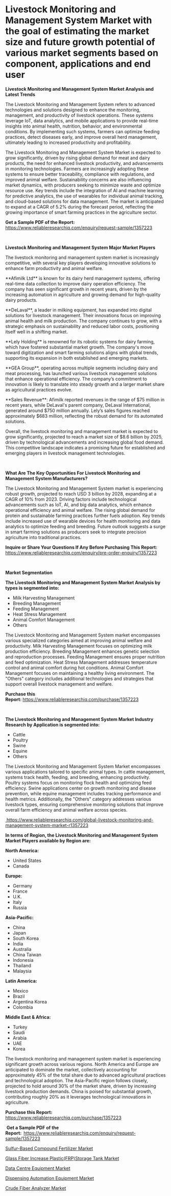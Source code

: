 <p><h1>Livestock Monitoring and Management System Market with the goal of estimating the market size and future growth potential of various market segments based on component, applications and end user</h1></p><p><strong>Livestock Monitoring and Management System Market Analysis and Latest Trends</strong></p>
<p><p>The Livestock Monitoring and Management System refers to advanced technologies and solutions designed to enhance the monitoring, management, and productivity of livestock operations. These systems leverage IoT, data analytics, and mobile applications to provide real-time insights into animal health, nutrition, behavior, and environmental conditions. By implementing such systems, farmers can optimize feeding practices, detect diseases early, and improve overall herd management, ultimately leading to increased productivity and profitability.</p><p>The Livestock Monitoring and Management System Market is expected to grow significantly, driven by rising global demand for meat and dairy products, the need for enhanced livestock productivity, and advancements in monitoring technologies. Farmers are increasingly adopting these systems to ensure better traceability, compliance with regulations, and improved animal welfare. Sustainability concerns are also influencing market dynamics, with producers seeking to minimize waste and optimize resource use. Key trends include the integration of AI and machine learning for predictive analytics, the use of wearables for individual animal tracking, and cloud-based solutions for data management. The market is anticipated to expand at a CAGR of 5.2% during the forecast period, reflecting the growing importance of smart farming practices in the agriculture sector.</p></p>
<p><strong>Get a Sample PDF of the Report:&nbsp;</strong> <a href="https://www.reliableresearchiq.com/enquiry/request-sample/1357223?utm_campaign=1088&utm_medium=2&utm_source=Github&utm_content=ia&utm_term=01112024&utm_id=livestock-monitoring-and-management-system">https://www.reliableresearchiq.com/enquiry/request-sample/1357223</a></p>
<p>&nbsp;</p>
<p><strong>Livestock Monitoring and Management System Major Market Players</strong></p>
<p><p>The livestock monitoring and management system market is increasingly competitive, with several key players developing innovative solutions to enhance farm productivity and animal welfare. </p><p>**Afimilk Ltd** is known for its dairy herd management systems, offering real-time data collection to improve dairy operation efficiency. The company has seen significant growth in recent years, driven by the increasing automation in agriculture and growing demand for high-quality dairy products.</p><p>**DeLaval**, a leader in milking equipment, has expanded into digital solutions for livestock management. Their innovations focus on improving animal health and milk production. The company continues to grow, with a strategic emphasis on sustainability and reduced labor costs, positioning itself well in a shifting market.</p><p>**Lely Holding** is renowned for its robotic systems for dairy farming, which have fostered substantial market growth. The company's move toward digitization and smart farming solutions aligns with global trends, supporting its expansion in both established and emerging markets.</p><p>**GEA Group**, operating across multiple segments including dairy and meat processing, has launched various livestock management solutions that enhance operational efficiency. The company’s commitment to innovation is likely to translate into steady growth and a larger market share as agricultural practices evolve.</p><p>**Sales Revenue**: Afimilk reported revenues in the range of $75 million in recent years, while DeLaval's parent company, DeLaval International, generated around $750 million annually. Lely’s sales figures reached approximately $683 million, reflecting the robust demand for its automated solutions.</p><p>Overall, the livestock monitoring and management market is expected to grow significantly, projected to reach a market size of $8.6 billion by 2025, driven by technological advancements and increasing global food demand. This competitive landscape indicates a promising future for established and emerging players in livestock management technologies.</p></p>
<p>&nbsp;</p>
<p><strong>What Are The Key Opportunities For Livestock Monitoring and Management System Manufacturers?</strong></p>
<p><p>The Livestock Monitoring and Management System market is experiencing robust growth, projected to reach USD 3 billion by 2028, expanding at a CAGR of 10% from 2023. Driving factors include technological advancements such as IoT, AI, and big data analytics, which enhance operational efficiency and animal welfare. The rising global demand for protein and sustainable farming practices further fuels adoption. Key trends include increased use of wearable devices for health monitoring and data analytics to optimize feeding and breeding. Future outlook suggests a surge in smart farming solutions as producers seek to integrate precision agriculture into traditional practices.</p></p>
<p><strong>Inquire or Share Your Questions If Any Before Purchasing This Report:</strong> <a href="https://www.reliableresearchiq.com/enquiry/pre-order-enquiry/1357223?utm_campaign=1088&utm_medium=2&utm_source=Github&utm_content=ia&utm_term=01112024&utm_id=livestock-monitoring-and-management-system">https://www.reliableresearchiq.com/enquiry/pre-order-enquiry/1357223</a></p>
<p>&nbsp;</p>
<p><strong>Market Segmentation</strong></p>
<p><strong>The Livestock Monitoring and Management System Market Analysis by types is segmented into:</strong></p>
<p><ul><li>Milk Harvesting Management</li><li>Breeding Management</li><li>Feeding Management</li><li>Heat Stress Management</li><li>Animal Comfort Management</li><li>Others</li></ul></p>
<p><p>The Livestock Monitoring and Management System market encompasses various specialized categories aimed at improving animal welfare and productivity. Milk Harvesting Management focuses on optimizing milk production efficiency. Breeding Management enhances genetic selection and reproduction processes. Feeding Management ensures proper nutrition and feed optimization. Heat Stress Management addresses temperature control and animal comfort during hot conditions. Animal Comfort Management focuses on maintaining a healthy living environment. The "Others" category includes additional technologies and strategies that support overall livestock management and welfare.</p></p>
<p><strong>Purchase this Report:&nbsp;</strong><a href="https://www.reliableresearchiq.com/purchase/1357223?utm_campaign=1088&utm_medium=2&utm_source=Github&utm_content=ia&utm_term=01112024&utm_id=livestock-monitoring-and-management-system">https://www.reliableresearchiq.com/purchase/1357223</a></p>
<p>&nbsp;</p>
<p><strong>The Livestock Monitoring and Management System Market Industry Research by Application is segmented into:</strong></p>
<p><ul><li>Cattle</li><li>Poultry</li><li>Swine</li><li>Equine</li><li>Others</li></ul></p>
<p><p>The Livestock Monitoring and Management System Market encompasses various applications tailored to specific animal types. In cattle management, systems track health, feeding, and breeding, enhancing productivity. Poultry systems focus on monitoring flock health and optimizing feed efficiency. Swine applications center on growth monitoring and disease prevention, while equine management includes tracking performance and health metrics. Additionally, the "Others" category addresses various livestock types, ensuring comprehensive monitoring solutions that improve overall farm efficiency and animal welfare across species.</p></p>
<p><a href="https://www.reliableresearchiq.com/global-livestock-monitoring-and-management-system-market-r1357223?utm_campaign=1088&utm_medium=2&utm_source=Github&utm_content=ia&utm_term=01112024&utm_id=livestock-monitoring-and-management-system">&nbsp;https://www.reliableresearchiq.com/global-livestock-monitoring-and-management-system-market-r1357223</a></p>
<p><strong>In terms of Region, the Livestock Monitoring and Management System Market Players available by Region are:</strong></p>
<p>
    <p> <strong> North America: </strong>
        <ul>
            <li>United States</li>
            <li>Canada</li>
        </ul>
        </p> 
    <p> <strong> Europe: </strong>
        <ul>
            <li>Germany</li>
            <li>France</li>
            <li>U.K.</li>
            <li>Italy</li>
            <li>Russia</li>
        </ul>
        </p> 
    <p> <strong> Asia-Pacific: </strong>
        <ul>
            <li>China</li>
            <li>Japan</li>
            <li>South Korea</li>
            <li>India</li>
            <li>Australia</li>
            <li>China Taiwan</li>
            <li>Indonesia</li>
            <li>Thailand</li>
            <li>Malaysia</li>
        </ul>
        </p> 
    <p> <strong> Latin America: </strong>
        <ul>
            <li>Mexico</li>
            <li>Brazil</li>
            <li>Argentina Korea</li>
            <li>Colombia</li>
        </ul>
        </p> 
    <p> <strong> Middle East & Africa: </strong>
        <ul>
            <li>Turkey</li>
            <li>Saudi</li>
            <li>Arabia</li>
            <li>UAE</li>
            <li>Korea</li>
        </ul>
    </p>
    </p>
<p><p>The livestock monitoring and management system market is experiencing significant growth across various regions. North America and Europe are anticipated to dominate the market, collectively accounting for approximately 45% of the total share due to advanced agricultural practices and technological adoption. The Asia-Pacific region follows closely, projected to hold around 30% of the market share, driven by increasing livestock production demands. China is poised for substantial growth, contributing roughly 20% as it leverages technological innovations in agriculture.</p></p>
<p><strong>Purchase this Report: </strong><a href="https://www.reliableresearchiq.com/purchase/1357223?utm_campaign=1088&utm_medium=2&utm_source=Github&utm_content=ia&utm_term=01112024&utm_id=livestock-monitoring-and-management-system">https://www.reliableresearchiq.com/purchase/1357223</a></p>
<p>&nbsp;<strong>Get a Sample PDF of the Report:&nbsp;&nbsp;</strong><a href="https://www.reliableresearchiq.com/enquiry/request-sample/1357223?utm_campaign=1088&utm_medium=2&utm_source=Github&utm_content=ia&utm_term=01112024&utm_id=livestock-monitoring-and-management-system">https://www.reliableresearchiq.com/enquiry/request-sample/1357223</a></p>
<p><strong></strong></p>
<p><p><a href="https://github.com/alea79alre/Market-Research-Report-List-1/blob/main/sulfur-based-compound-fertilizer-market.md?utm_campaign=1088&utm_medium=2&utm_source=Github&utm_content=ia&utm_term=01112024&utm_id=livestock-monitoring-and-management-system">Sulfur-Based Compound Fertilizer Market</a></p><p><a href="https://issuu.com/reportprime-2/docs/glass-fiber-increase-plasticfrpstor_450dc6e4d4e696?utm_campaign=1088&utm_medium=2&utm_source=Github&utm_content=ia&utm_term=01112024&utm_id=livestock-monitoring-and-management-system">Glass Fiber Increase Plastic(FRP)Storage Tank Market</a></p><p><a href="https://www.linkedin.com/pulse/data-centre-equipment-market-evolution-global-trends-2xq8e?utm_campaign=1088&utm_medium=2&utm_source=Github&utm_content=ia&utm_term=01112024&utm_id=livestock-monitoring-and-management-system">Data Centre Equipment Market</a></p><p><a href="https://issuu.com/reportprime-2/docs/dispensing-automation-equipment-mar_0a42e8895dd2f7?utm_campaign=1088&utm_medium=2&utm_source=Github&utm_content=ia&utm_term=01112024&utm_id=livestock-monitoring-and-management-system">Dispensing Automation Equipment Market</a></p><p><a href="https://www.linkedin.com/pulse/crude-fiber-analyzer-industry-sector-new-technologies-yyipe?utm_campaign=1088&utm_medium=2&utm_source=Github&utm_content=ia&utm_term=01112024&utm_id=livestock-monitoring-and-management-system">Crude Fiber Analyzer Market</a></p></p>